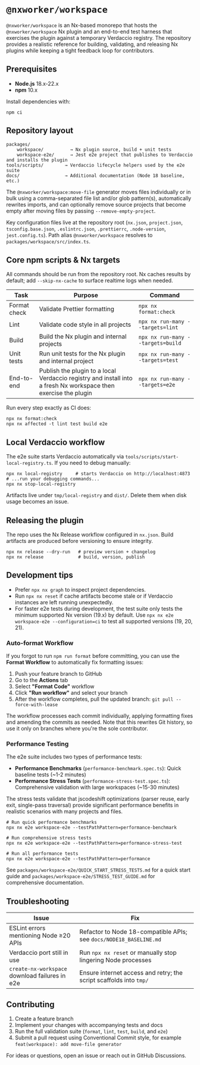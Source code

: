 # `@nxworker/workspace`

`@nxworker/workspace` is an Nx-based monorepo that hosts the `@nxworker/workspace` Nx plugin and an end-to-end test harness that exercises the plugin against a temporary Verdaccio registry. The repository provides a realistic reference for building, validating, and releasing Nx plugins while keeping a tight feedback loop for contributors.

## Prerequisites

- **Node.js** 18.x-22.x
- **npm** 10.x

Install dependencies with:

```shell
npm ci
```

## Repository layout

```
packages/
	workspace/          → Nx plugin source, build + unit tests
	workspace-e2e/      → Jest e2e project that publishes to Verdaccio and installs the plugin
tools/scripts/        → Verdaccio lifecycle helpers used by the e2e suite
docs/                 → Additional documentation (Node 18 baseline, etc.)
```

The `@nxworker/workspace:move-file` generator moves files individually or in bulk using a comma-separated file list and/or glob pattern(s), automatically rewrites imports, and can optionally remove source projects that become empty after moving files by passing `--remove-empty-project`.

Key configuration files live at the repository root (`nx.json`, `project.json`, `tsconfig.base.json`, `.eslintrc.json`, `.prettierrc`, `.node-version`, `jest.config.ts`). Path alias `@nxworker/workspace` resolves to `packages/workspace/src/index.ts`.

## Core npm scripts & Nx targets

All commands should be run from the repository root. Nx caches results by default; add `--skip-nx-cache` to surface realtime logs when needed.

| Task | Purpose | Command |
| --- | --- | --- |
| Format check | Validate Prettier formatting | `npx nx format:check` |
| Lint | Validate code style in all projects | `npx nx run-many --targets=lint` |
| Build | Build the Nx plugin and internal projects | `npx nx run-many --targets=build` |
| Unit tests | Run unit tests for the Nx plugin and internal project | `npx nx run-many --targets=test` |
| End-to-end | Publish the plugin to a local Verdaccio registry and install into a fresh Nx workspace then exercise the plugin | `npx nx run-many --targets=e2e` |

Run every step exactly as CI does:

```shell
npx nx format:check
npx nx affected -t lint test build e2e
```

## Local Verdaccio workflow

The e2e suite starts Verdaccio automatically via `tools/scripts/start-local-registry.ts`. If you need to debug manually:

```shell
npx nx local-registry     # starts Verdaccio on http://localhost:4873
# ...run your debugging commands...
npx nx stop-local-registry
```

Artifacts live under `tmp/local-registry` and `dist/`. Delete them when disk usage becomes an issue.

## Releasing the plugin

The repo uses the Nx Release workflow configured in `nx.json`. Build artifacts are produced before versioning to ensure integrity.

```shell
npx nx release --dry-run   # preview version + changelog
npx nx release             # build, version, publish
```

## Development tips

- Prefer `npx nx graph` to inspect project dependencies.
- Run `npx nx reset` if cache artifacts become stale or if Verdaccio instances are left running unexpectedly.
- For faster e2e tests during development, the test suite only tests the minimum supported Nx version (19.x) by default. Use `npx nx e2e workspace-e2e --configuration=ci` to test all supported versions (19, 20, 21).

### Auto-format Workflow

If you forgot to run `npm run format` before committing, you can use the **Format Workflow** to automatically fix formatting issues:

1. Push your feature branch to GitHub
2. Go to the **Actions** tab
3. Select **"Format Code"** workflow
4. Click **"Run workflow"** and select your branch
5. After the workflow completes, pull the updated branch: `git pull --force-with-lease`

The workflow processes each commit individually, applying formatting fixes and amending the commits as needed. Note that this rewrites Git history, so use it only on branches where you're the sole contributor.

### Performance Testing

The e2e suite includes two types of performance tests:

- **Performance Benchmarks** (`performance-benchmark.spec.ts`): Quick baseline tests (~1-2 minutes)
- **Performance Stress Tests** (`performance-stress-test.spec.ts`): Comprehensive validation with large workspaces (~15-30 minutes)

The stress tests validate that jscodeshift optimizations (parser reuse, early exit, single-pass traversal) provide significant performance benefits in realistic scenarios with many projects and files.

```shell
# Run quick performance benchmarks
npx nx e2e workspace-e2e --testPathPattern=performance-benchmark

# Run comprehensive stress tests
npx nx e2e workspace-e2e --testPathPattern=performance-stress-test

# Run all performance tests
npx nx e2e workspace-e2e --testPathPattern=performance
```

See `packages/workspace-e2e/QUICK_START_STRESS_TESTS.md` for a quick start guide and `packages/workspace-e2e/STRESS_TEST_GUIDE.md` for comprehensive documentation.

## Troubleshooting

| Issue | Fix |
| --- | --- |
| ESLint errors mentioning Node ≥20 APIs | Refactor to Node 18-compatible APIs; see `docs/NODE18_BASELINE.md` |
| Verdaccio port still in use | Run `npx nx reset` or manually stop lingering Node processes |
| `create-nx-workspace` download failures in e2e | Ensure internet access and retry; the script scaffolds into `tmp/` |

## Contributing

1. Create a feature branch
1. Implement your changes with accompanying tests and docs
1. Run the full validation suite (`format`, `lint`, `test`, `build`, and `e2e`)
1. Submit a pull request using Conventional Commit style, for example `feat(workspace): add move-file generator`

For ideas or questions, open an issue or reach out in GitHub Discussions.
